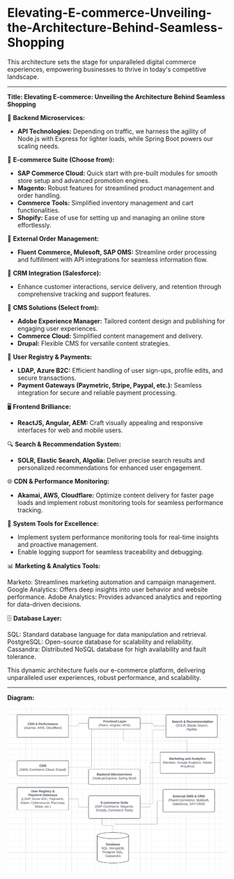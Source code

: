# Elevating-E-commerce-Unveiling-the-Architecture-Behind-Seamless-Shopping
This architecture sets the stage for unparalleled digital commerce experiences, empowering businesses to thrive in today's competitive landscape.

---

**Title: Elevating E-commerce: Unveiling the Architecture Behind Seamless Shopping**

🛒 **Backend Microservices:**
- **API Technologies:** Depending on traffic, we harness the agility of Node.js with Express for lighter loads, while Spring Boot powers our scaling needs.

🚀 **E-commerce Suite (Choose from):**
- **SAP Commerce Cloud:** Quick start with pre-built modules for smooth store setup and advanced promotion engines.
- **Magento:** Robust features for streamlined product management and order handling.
- **Commerce Tools:** Simplified inventory management and cart functionalities.
- **Shopify:** Ease of use for setting up and managing an online store effortlessly.

🔄 **External Order Management:**
- **Fluent Commerce, Mulesoft, SAP OMS:** Streamline order processing and fulfillment with API integrations for seamless information flow.

💬 **CRM Integration (Salesforce):**
- Enhance customer interactions, service delivery, and retention through comprehensive tracking and support features.

📝 **CMS Solutions (Select from):**
- **Adobe Experience Manager:** Tailored content design and publishing for engaging user experiences.
- **Commerce Cloud:** Simplified content management and delivery.
- **Drupal:** Flexible CMS for versatile content strategies.

🔐 **User Registry & Payments:**
- **LDAP, Azure B2C:** Efficient handling of user sign-ups, profile edits, and secure transactions.
- **Payment Gateways (Paymetric, Stripe, Paypal, etc.):** Seamless integration for secure and reliable payment processing.

🖥️ **Frontend Brilliance:**
- **ReactJS, Angular, AEM:** Craft visually appealing and responsive interfaces for web and mobile users.

🔍 **Search & Recommendation System:**
- **SOLR, Elastic Search, Algolia:** Deliver precise search results and personalized recommendations for enhanced user engagement.

🌐 **CDN & Performance Monitoring:**
- **Akamai, AWS, Cloudflare:** Optimize content delivery for faster page loads and implement robust monitoring tools for seamless performance tracking.

🔧 **System Tools for Excellence:**
- Implement system performance monitoring tools for real-time insights and proactive management.
- Enable logging support for seamless traceability and debugging.

📊 **Marketing & Analytics Tools:**

Marketo: Streamlines marketing automation and campaign management.
Google Analytics: Offers deep insights into user behavior and website performance.
Adobe Analytics: Provides advanced analytics and reporting for data-driven decisions.

🗄️ **Database Layer:**

SQL: Standard database language for data manipulation and retrieval.
PostgreSQL: Open-source database for scalability and reliability.
Cassandra: Distributed NoSQL database for high availability and fault tolerance.


This dynamic architecture fuels our e-commerce platform, delivering unparalleled user experiences, robust performance, and scalability.

---

**Diagram:**

![System Architecture](EcomArchitecture.png)

